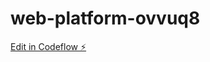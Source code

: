 # web-platform-ovvuq8

[Edit in Codeflow ⚡️](https://stackblitz.com/~/github.com/AnshSingh2529/web-platform-ovvuq8)